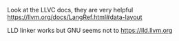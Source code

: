 Look at the LLVC docs, they are very helpful
https://llvm.org/docs/LangRef.html#data-layout

LLD linker works but GNU seems not to
https://lld.llvm.org